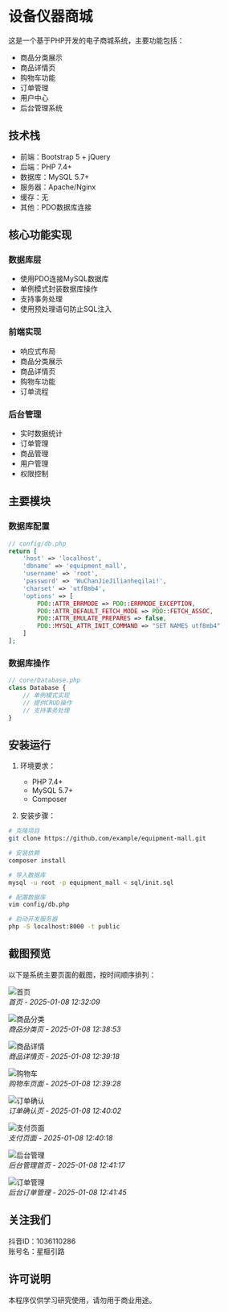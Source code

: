 # 设备仪器商城

这是一个基于PHP开发的电子商城系统，主要功能包括：

- 商品分类展示
- 商品详情页
- 购物车功能
- 订单管理
- 用户中心
- 后台管理系统

## 技术栈

- 前端：Bootstrap 5 + jQuery
- 后端：PHP 7.4+
- 数据库：MySQL 5.7+
- 服务器：Apache/Nginx
- 缓存：无
- 其他：PDO数据库连接

## 核心功能实现

### 数据库层
- 使用PDO连接MySQL数据库
- 单例模式封装数据库操作
- 支持事务处理
- 使用预处理语句防止SQL注入

### 前端实现
- 响应式布局
- 商品分类展示
- 商品详情页
- 购物车功能
- 订单流程

### 后台管理
- 实时数据统计
- 订单管理
- 商品管理
- 用户管理
- 权限控制

## 主要模块

### 数据库配置
```php
// config/db.php
return [
    'host' => 'localhost',
    'dbname' => 'equipment_mall',
    'username' => 'root',
    'password' => 'WuChanJieJilianheqilai!',
    'charset' => 'utf8mb4',
    'options' => [
        PDO::ATTR_ERRMODE => PDO::ERRMODE_EXCEPTION,
        PDO::ATTR_DEFAULT_FETCH_MODE => PDO::FETCH_ASSOC,
        PDO::ATTR_EMULATE_PREPARES => false,
        PDO::MYSQL_ATTR_INIT_COMMAND => "SET NAMES utf8mb4"
    ]
];
```

### 数据库操作
```php
// core/Database.php
class Database {
    // 单例模式实现
    // 提供CRUD操作
    // 支持事务处理
}
```

## 安装运行

1. 环境要求：
   - PHP 7.4+
   - MySQL 5.7+
   - Composer

2. 安装步骤：
```bash
# 克隆项目
git clone https://github.com/example/equipment-mall.git

# 安装依赖
composer install

# 导入数据库
mysql -u root -p equipment_mall < sql/init.sql

# 配置数据库
vim config/db.php

# 启动开发服务器
php -S localhost:8000 -t public
```

## 截图预览

以下是系统主要页面的截图，按时间顺序排列：

![首页](homepage.png)  
*首页 - 2025-01-08 12:32:09*

![商品分类](categories.png)  
*商品分类页 - 2025-01-08 12:38:53*

![商品详情](product-detail.png)  
*商品详情页 - 2025-01-08 12:39:18*

![购物车](cart.png)  
*购物车页面 - 2025-01-08 12:39:28*

![订单确认](Snipaste_2025-01-08_12-40-02.png)  
*订单确认页 - 2025-01-08 12:40:02*

![支付页面](Snipaste_2025-01-08_12-40-18.png)  
*支付页面 - 2025-01-08 12:40:18*

![后台管理](Snipaste_2025-01-08_12-41-17.png)  
*后台管理首页 - 2025-01-08 12:41:17*

![订单管理](Snipaste_2025-01-08_12-41-45.png)  
*后台订单管理 - 2025-01-08 12:41:45*

## 关注我们

抖音ID：1036110286  
账号名：星樞引路

## 许可说明

本程序仅供学习研究使用，请勿用于商业用途。
